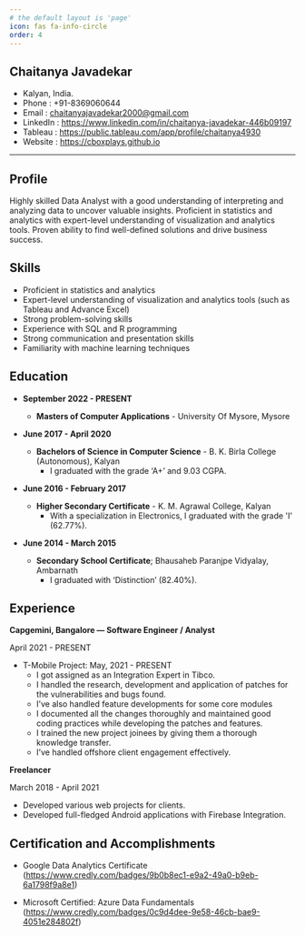 ```yaml
---
# the default layout is 'page'
icon: fas fa-info-circle
order: 4
---
```


## Chaitanya Javadekar

- Kalyan, India.
- Phone : +91-8369060644
- Email : chaitanyajavadekar2000@gmail.com
- LinkedIn : https://www.linkedin.com/in/chaitanya-javadekar-446b09197
- Tableau : https://public.tableau.com/app/profile/chaitanya4930
- Website : https://cboxplays.github.io

-----------------------------------------------------------------------

## Profile

Highly skilled Data Analyst with a good understanding of interpreting and analyzing data to uncover valuable insights. Proficient in statistics and analytics with expert-level understanding of visualization and analytics tools. Proven ability to find well-defined solutions and drive business success.

## Skills

* Proficient in statistics and analytics
* Expert-level understanding of visualization and analytics tools (such as Tableau and Advance Excel)
* Strong problem-solving skills
* Experience with SQL and R programming
* Strong communication and presentation skills
* Familiarity with machine learning techniques

## Education
- **September 2022 - PRESENT**
  * **Masters of Computer Applications** - University Of Mysore, Mysore

- **June 2017 - April 2020**
  * **Bachelors of Science in Computer Science** - B. K. Birla College (Autonomous), Kalyan
    * I graduated with the grade ‘A+’ and 9.03 CGPA.
	
- **June 2016 - February 2017**
  * **Higher Secondary Certificate** - K. M. Agrawal College, Kalyan
    * With a specialization in Electronics, I graduated with the grade 'I' (62.77%).
	
- **June 2014 - March 2015**
  *	**Secondary School Certificate**; Bhausaheb Paranjpe Vidyalay, Ambarnath
    * I graduated with ‘Distinction’ (82.40%).


## Experience
**Capgemini, Bangalore — Software Engineer / Analyst**

April 2021 - PRESENT
	
*	T-Mobile Project: May, 2021 - PRESENT
	* I got assigned as an Integration Expert in Tibco.
	* I handled the research, development and application of patches for the vulnerabilities and bugs found.
	* I’ve also handled feature developments for some core modules
	* I documented all the changes thoroughly and maintained good coding practices while developing the patches and features.
	* I trained the new project joinees by giving them a thorough knowledge transfer.
	* I’ve handled offshore client engagement effectively.

**Freelancer**

March 2018 - April 2021

* Developed various web projects for clients.
* Developed full-fledged Android applications with Firebase Integration.


## Certification and Accomplishments
* Google Data Analytics Certificate (https://www.credly.com/badges/9b0b8ec1-e9a2-49a0-b9eb-6a1798f9a8e1)

* Microsoft Certified: Azure Data Fundamentals (https://www.credly.com/badges/0c9d4dee-9e58-46cb-bae9-4051e284802f)
